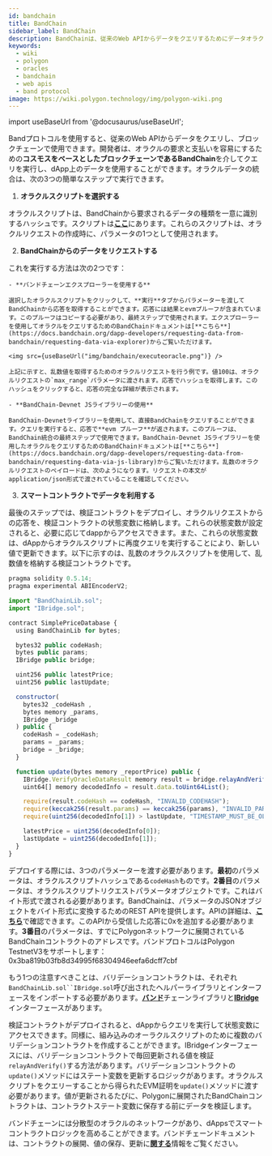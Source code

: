 ```yaml
---
id: bandchain
title: BandChain
sidebar_label: BandChain
description: BandChainは、従来のWeb APIからデータをクエリするためにデータオラクルのために構築された高性能ブロックチェーンです。
keywords:
  - wiki
  - polygon
  - oracles
  - bandchain
  - web apis
  - band protocol
image: https://wiki.polygon.technology/img/polygon-wiki.png
---
```

import useBaseUrl from '@docusaurus/useBaseUrl';

Bandプロトコルを使用すると、従来のWeb APIからデータをクエリし、ブロックチェーンで使用できます。開発者は、オラクルの要求と支払いを容易にするための**コスモスをベースとしたブロックチェーンであるBandChain**を介してクエリを実行し、dApp上のデータを使用することができます。オラクルデータの統合は、次の3つの簡単なステップで実行できます。

1. **オラクルスクリプトを選択する**

オラクルスクリプトは、BandChainから要求されるデータの種類を一意に識別するハッシュです。スクリプトは[**ここ**](https://guanyu-devnet.cosmoscan.io/oracle-scripts)にあります。これらのスクリプトは、オラクルリクエストの作成時に、パラメータの1つとして使用されます。

2. **BandChainからのデータをリクエストする**

これを実行する方法は次の2つです：

    - **バンドチェーンエクスプローラーを使用する**

    選択したオラクルスクリプトをクリックして、**実行**タブからパラメーターを渡してBandChainから応答を取得することができます。応答には結果とevmプルーフが含まれています。このプルーフはコピーする必要があり、最終ステップで使用されます。エクスプローラーを使用してオラクルをクエリするためのBandChainドキュメントは[**こちら**](https://docs.bandchain.org/dapp-developers/requesting-data-from-bandchain/requesting-data-via-explorer)からご覧いただけます。

    <img src={useBaseUrl("img/bandchain/executeoracle.png")} />

    上記に示すと、乱数値を取得するためのオラクルリクエストを行う例です。値100は、オラクルリクエストの`max_range`パラメータに渡されます。応答でハッシュを取得します。このハッシュをクリックすると、応答の完全な詳細が表示されます。

    - **BandChain-Devnet JSライブラリーの使用**

    BandChain-Devnetライブラリーを使用して、直接BandChainをクエリすることができます。クエリを実行すると、応答で**evm プルーフ**が返されます。このプルーフは、BandChain統合の最終ステップで使用できます。BandChain-Devnet JSライブラリーを使用したオラクルをクエリするためのBandChainドキュメントは[**こちら**](https://docs.bandchain.org/dapp-developers/requesting-data-from-bandchain/requesting-data-via-js-library)からご覧いただけます。乱数のオラクルリクエストのペイロードは、次のようになります。リクエストの本文がapplication/json形式で渡されていることを確認してください。

3. **スマートコントラクトでデータを利用する**

最後のステップでは、検証コントラクトをデプロイし、オラクルリクエストからの応答を、検証コントラクトの状態変数に格納します。これらの状態変数が設定されると、必要に応じてdappからアクセスできます。また、これらの状態変数は、dAppからオラクルスクリプトに再度クエリを実行することにより、新しい値で更新できます。以下に示すのは、乱数のオラクルスクリプトを使用して、乱数値を格納する検証コントラクトです。

  ```jsx
  pragma solidity 0.5.14;
  pragma experimental ABIEncoderV2;

  import "BandChainLib.sol";
  import "IBridge.sol";

  contract SimplePriceDatabase {
    using BandChainLib for bytes;

    bytes32 public codeHash;
    bytes public params;
    IBridge public bridge;

    uint256 public latestPrice;
    uint256 public lastUpdate;

    constructor(
      bytes32 _codeHash ,
      bytes memory _params,
      IBridge _bridge
    ) public {
      codeHash = _codeHash;
      params = _params;
      bridge = _bridge;
    }

    function update(bytes memory _reportPrice) public {
      IBridge.VerifyOracleDataResult memory result = bridge.relayAndVerify(_reportPrice);
      uint64[] memory decodedInfo = result.data.toUint64List();

      require(result.codeHash == codeHash, "INVALID_CODEHASH");
      require(keccak256(result.params) == keccak256(params), "INVALID_PARAMS");
      require(uint256(decodedInfo[1]) > lastUpdate, "TIMESTAMP_MUST_BE_OLDER_THAN_THE_LAST_UPDATE");

      latestPrice = uint256(decodedInfo[0]);
      lastUpdate = uint256(decodedInfo[1]);
    }
  }
  ```

デプロイする際には、3つのパラメーターを渡す必要があります。**最初**のパラメータは、オラクルスクリプトハッシュである`codeHash`ものです。**2番目**のパラメータは、オラクルスクリプトリクエストパラメータオブジェクトです。これはバイト形式で渡される必要があります。BandChainは、パラメータのJSONオブジェクトをバイト形式に変換するためのREST APIを提供します。APIの詳細は、[**こちら**](https://docs.bandchain.org/references/encoding-params)で確認できます。このAPIから受信した応答に0xを追加する必要があります。**3番目**のパラメータは、すでにPolygonネットワークに展開されているBandChainコントラクトのアドレスです。バンドプロトコルはPolygon TestnetV3をサポートします：0x3ba819b03fb8d34995f68304946eefa6dcff7cbf

もう1つの注意すべきことは、バリデーションコントラクトは、それぞれ`BandChainLib.sol``IBridge.sol`呼び出されたヘルパーライブラリとインターフェースをインポートする必要があります。[**バンド**](https://docs.bandchain.org/references/bandchainlib-library)チェーンライブラリと[**IBridge**](https://docs.bandchain.org/references/ibridge-interface)インターフェースがあります。

検証コントラクトがデプロイされると、dAppからクエリを実行して状態変数にアクセスできます。同様に、組み込みのオーラクルスクリプトのために複数のバリデーションコントラクトを作成することができます。IBridgeインターフェースには、バリデーションコントラクトで毎回更新される値を検証`relayAndVerify()`する方法があります。バリデーションコントラクトの`update()`メソッドにはステート変数を更新するロジックがあります。オラクルスクリプトをクエリーすることから得られたEVM証明を`update()`メソッドに渡す必要があります。値が更新されるたびに、Polygonに展開されたBandChainコントラクトは、コントラクトステート変数に保存する前にデータを検証します。

バンドチェーンには分散型のオラクルのネットワークがあり、dAppsでスマートコントラクトロジックを高めることができます。バンドチェーンドキュメントは、コントラクトの展開、値の保存、更新に[**関する**](https://docs.bandchain.org/dapp-developers/requesting-data-from-bandchain/requesting-data-via-js-library)情報をご覧ください。
